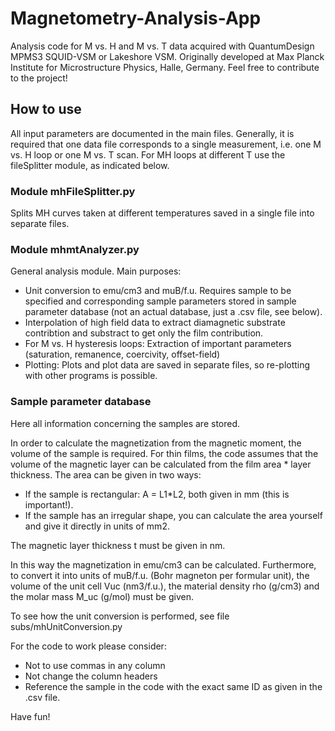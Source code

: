 # Magnetometry-Analysis-App
 
Analysis code for M vs. H and M vs. T data acquired with QuantumDesign MPMS3 SQUID-VSM or Lakeshore VSM. Originally developed at Max Planck Institute for Microstructure Physics, Halle, Germany. Feel free to contribute to the project!

## How to use
All input parameters are documented in the main files. Generally, it is required that one data file corresponds to a single measurement, i.e. one M vs. H loop or one M vs. T scan. For MH loops at different T use the fileSplitter module, as indicated below.

### Module mhFileSplitter.py
Splits MH curves taken at different temperatures saved in a single file into separate files. 

### Module mhmtAnalyzer.py
General analysis module. Main purposes:
- Unit conversion to emu/cm3 and muB/f.u. Requires sample to be specified and corresponding sample parameters stored in sample parameter database (not an actual database, just a .csv file, see below).
- Interpolation of high field data to extract diamagnetic substrate contribtion and substract to get only the film contribution.
- For M vs. H hysteresis loops: Extraction of important parameters (saturation, remanence, coercivity, offset-field) 
- Plotting: Plots and plot data are saved in separate files, so re-plotting with other programs is possible.

### Sample parameter database
Here all information concerning the samples are stored.

In order to calculate the magnetization from the magnetic moment, the volume of the sample is required. For thin films, the code assumes that the volume of the magnetic layer can be 
calculated from the film area * layer thickness. The area can be given in two ways:
- If the sample is rectangular: A = L1*L2, both given in mm (this is important!). 
- If the sample has an irregular shape, you can calculate the area yourself and give it directly in units of mm2. 

The magnetic layer thickness t must be given in nm. 

In this way the magnetization in emu/cm3 can be calculated. Furthermore, to convert it into units of muB/f.u. (Bohr magneton per formular unit), the volume of the unit cell Vuc (nm3/f.u.), the material density rho (g/cm3) and the molar mass M_uc (g/mol) must be given. 

To see how the unit conversion is performed, see file subs/mhUnitConversion.py

For the code to work please consider:
- Not to use commas in any column
- Not change the column headers
- Reference the sample in the code with the exact same ID as given in the .csv file.

Have fun!

